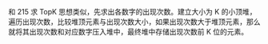 和 215 求 TopK 思想类似，先求出各数字的出现次数。建立大小为 K 的小顶堆，遍历出现次数，比较堆顶元素与出现次数大小，如果出现次数大于堆顶元素，那么就将其出现次数和对应数字压入堆中，最终堆中存储出现次数前  K 位的元素。